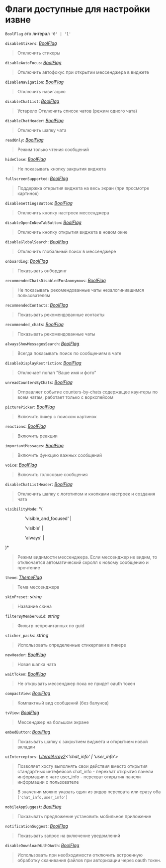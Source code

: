 # Флаги доступные для настройки извне

`BoolFlag` это литерал `'0' | '1'`

`disableStikers`: *[BoolFlag](./interfaces.md#boolflag)*

>Отключить стикеры

`disableAutoFocus`: *[BoolFlag](./interfaces.md#boolflag)*

>Отключить автофокус при открытии мессенджера в виджете

`disableNavigation`: *[BoolFlag](./interfaces.md#boolflag)*

>Отключить навигацию

`disableChatList`: *[BoolFlag](./interfaces.md#boolflag)*

>Устарело
Отключить список чатов (режим одного чата)

`disableChatHeader`: *[BoolFlag](./interfaces.md#boolflag)*

>Отключить шапку чата

`readOnly`: *[BoolFlag](./interfaces.md#boolflag)*

>Режим только чтения сообщений

`hideClose`: *[BoolFlag](./interfaces.md#boolflag)*

>Не показывать кнопку закрытия виджета

`fullscreenSupported`: *[BoolFlag](./interfaces.md#boolflag)*

>Поддержка открытия виджета на весь экран (при просмотре картинок)

`disableSettingsButton`: *[BoolFlag](./interfaces.md#boolflag)*

>Отключить кнопку настроек мессенджера

`disableOpenInNewTabButton`: *[BoolFlag](./interfaces.md#boolflag)*

>Отключить кнопку открытия виджета в новом окне

`disableGlobalSearch`: *[BoolFlag](./interfaces.md#boolflag)*

>Отключить глобальный поиск в мессенджере

`onboarding`: *[BoolFlag](./interfaces.md#boolflag)*

>Показывать онбординг

`recommendedChatsDisabledForAnonymous`: *[BoolFlag](./interfaces.md#boolflag)*

>Не показывать рекомендованные чаты незалогинившимся пользователям

`recommendedContacts`: *[BoolFlag](./interfaces.md#boolflag)*

>Показывать рекомендованные контакты

`recommended_chats`: *[BoolFlag](./interfaces.md#boolflag)*

>Показывать рекомендованные чаты

`alwaysShowMessagesSearch`: *[BoolFlag](./interfaces.md#boolflag)*

>Всегда показывать поиск по сообщениям в чате

`disableDisplayRestriction`: *[BoolFlag](./interfaces.md#boolflag)*

>Отключает попап "Ваше имя и фото"

`unreadCountersByChats`: *[BoolFlag](./interfaces.md#boolflag)*

>Отправляет событие counters-by-chats содержащее каунтеры по всем чатам, работает только с воркспейсом

`picturePicker`: *[BoolFlag](./interfaces.md#boolflag)*

>Включить пикер с поиском картинок

`reactions`: *[BoolFlag](./interfaces.md#boolflag)*

>Включить реакции

`importantMessages`: *[BoolFlag](./interfaces.md#boolflag)*

>Включить функцию важных сообщений

`voice`: *[BoolFlag](./interfaces.md#boolflag)*

>Включить голосовые сообщения

`disableChatListHeader`: *[BoolFlag](./interfaces.md#boolflag)*

>Отключить шапку с логотипом и кнопками настроек и создания чата

`visibilityMode`: *(

&nbsp;&nbsp;&nbsp;&nbsp;&nbsp;&nbsp;&nbsp;&nbsp;&nbsp;&nbsp;&nbsp;&nbsp;&nbsp;&nbsp;&nbsp;&nbsp;'visible_and_focused' |

&nbsp;&nbsp;&nbsp;&nbsp;&nbsp;&nbsp;&nbsp;&nbsp;&nbsp;&nbsp;&nbsp;&nbsp;&nbsp;&nbsp;&nbsp;&nbsp;'visible' |

&nbsp;&nbsp;&nbsp;&nbsp;&nbsp;&nbsp;&nbsp;&nbsp;&nbsp;&nbsp;&nbsp;&nbsp;&nbsp;&nbsp;&nbsp;&nbsp;'always' |

)*

>Режим видимости мессенджера. Если мессенджер не видим, то отключается
автоматический скролл к новому сообщению и прочтение

`theme`: *[ThemeFlag](./interfaces.md#themeflag)*

>Тема мессенджера

`skinPreset`: *string*

>Название скина

`filterByMemberGuid`: *string*

>Фильтр непрочитанных по guid

`sticker_packs`: *string*

>Использовать определенные стикерпаки в пикере

`newHeader`: *[BoolFlag](./interfaces.md#boolflag)*

>Новая шапка чата

`waitToken`: *[BoolFlag](./interfaces.md#boolflag)*

>Не открывать мессенджер пока не придет oauth токен

`compactView`: *[BoolFlag](./interfaces.md#boolflag)*

>Компактный вид сообщений (без балунов)

`tvView`: *[BoolFlag](./interfaces.md#boolflag)*

>Мессенджер на большом экране

`embedButton`: *[BoolFlag](./interfaces.md#boolflag)*

>Показывать шапку с закрытием виджета и открытием новой вкладки

`uiInterceptors`: *[LiteralArray2](./interfaces.md#literalarray2)\<'chat_info' | 'user_info'>*

>Позволяет хосту выполнять свои действия вместо открытия стандартных интефейсов
chat_info - перехват открытия панели информации о чате
user_info - перехват открытия панели информации о пользователе

>В значении можно указать один из видов перехвата или сразу оба (`'chat_info,user_info'`)

`mobileAppSuggest`: *[BoolFlag](./interfaces.md#boolflag)*

>Показывать предложение установить мобильное приложение

`notificationSuggest`: *[BoolFlag](./interfaces.md#boolflag)*

>Показывать запрос на включение уведомлений

`disableDownloadWithOAuth`: *[BoolFlag](./interfaces.md#boolflag)*

>Использовать при необходимости отключить встроенную обработку
скачивания файлов при авторизации через oauth токен.